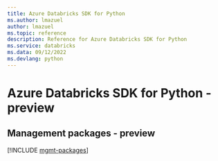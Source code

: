 ```yaml
---
title: Azure Databricks SDK for Python
ms.author: lmazuel
author: lmazuel
ms.topic: reference
description: Reference for Azure Databricks SDK for Python
ms.service: databricks
ms.data: 09/12/2022
ms.devlang: python
---
```

# Azure Databricks SDK for Python - preview

## Management packages - preview
[!INCLUDE [mgmt-packages](databricks-mgmt-index.md)]